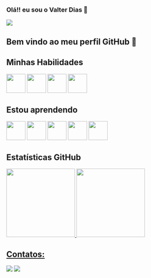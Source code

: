 ### Olá!! eu sou o Valter Dias 👋

<img src="https://media.tenor.com/Ojl5HSvwX6QAAAAC/dog-laptop.gif">

## Bem vindo ao meu perfil GitHub 👋

## Minhas Habilidades
<div>
<img src="https://cdn.jsdelivr.net/gh/devicons/devicon/icons/css3/css3-original.svg" height="50" width="50" />
<img src="https://cdn.jsdelivr.net/gh/devicons/devicon/icons/html5/html5-original.svg" height="50" width="50" />
<img src="https://cdn.jsdelivr.net/gh/devicons/devicon/icons/javascript/javascript-original.svg" height="50" width="50" />
<img src="https://cdn.jsdelivr.net/gh/devicons/devicon/icons/vuejs/vuejs-original-wordmark.svg" height="50" width="50" />
</div>

## Estou aprendendo
<div>
<img src="https://cdn.jsdelivr.net/gh/devicons/devicon/icons/nuxtjs/nuxtjs-original.svg" height="50" width="50" />
<img src="https://cdn.jsdelivr.net/gh/devicons/devicon/icons/react/react-original.svg" height="50" width="50" />
<img src="https://cdn.jsdelivr.net/gh/devicons/devicon/icons/nodejs/nodejs-original-wordmark.svg" height="50" width="50" />
<img src="https://cdn.jsdelivr.net/gh/devicons/devicon/icons/typescript/typescript-original.svg" height="50" width="50" />
<img src="https://cdn.jsdelivr.net/gh/devicons/devicon/icons/jest/jest-plain.svg" height="50" width="50" />

</div>




## Estatísticas GitHub

<div>
<a href="https://github.com/super-valter">
<img loading="lazy" height="180em" src="https://github-readme-stats.vercel.app/api/top-langs/?username=super-valter&layout=compact&langs_count=7&theme=dracula"/>
<img loading="lazy" height="180em" src="https://github-readme-stats.vercel.app/api?username=super-valter&show_icons=true&theme=dracula&include_all_commits=true&count_private=true"/>
</div>

## Contatos:

<div>
<a href = "mailto:valter@valtinho.com.br"><img loading="lazy" src="https://img.shields.io/badge/Gmail-D14836?style=for-the-badge&logo=gmail&logoColor=white" target="_blank"></a>
<a href="https://www.linkedin.com/in/valterdiasti/" target="_blank"><img loading="lazy" src="https://img.shields.io/badge/-LinkedIn-%230077B5?style=for-the-badge&logo=linkedin&logoColor=white" target="_blank"></a>   
</div>


<!--
**super-valter/super-valter** is a ✨ _special_ ✨ repository because its `README.md` (this file) appears on your GitHub profile.

Here are some ideas to get you started:

- 🔭 I’m currently working on ...
- 🌱 I’m currently learning ...
- 👯 I’m looking to collaborate on ...
- 🤔 I’m looking for help with ...
- 💬 Ask me about ...
- 📫 How to reach me: ...
- 😄 Pronouns: ...
- ⚡ Fun fact: ...
-->
